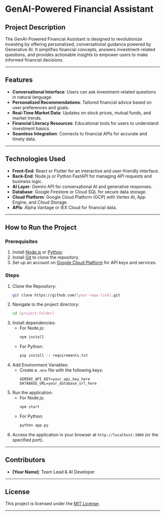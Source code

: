 # GenAI-Powered Financial Assistant

## Project Description
The GenAI-Powered Financial Assistant is designed to revolutionize investing by offering personalized, conversational guidance powered by Generative AI. It simplifies financial concepts, answers investment-related questions, and provides actionable insights to empower users to make informed financial decisions.

---

## Features
- **Conversational Interface**: Users can ask investment-related questions in natural language.
- **Personalized Recommendations**: Tailored financial advice based on user preferences and goals.
- **Real-Time Market Data**: Updates on stock prices, mutual funds, and market trends.
- **Financial Literacy Resources**: Educational tools for users to understand investment basics.
- **Seamless Integration**: Connects to financial APIs for accurate and timely data.

---

## Technologies Used
- **Front-End**: React or Flutter for an interactive and user-friendly interface.
- **Back-End**: Node.js or Python FastAPI for managing API requests and business logic.
- **AI Layer**: Gemini API for conversational AI and generative responses.
- **Database**: Google Firestore or Cloud SQL for secure data storage.
- **Cloud Platform**: Google Cloud Platform (GCP) with Vertex AI, App Engine, and Cloud Storage.
- **APIs**: Alpha Vantage or IEX Cloud for financial data.

---

## How to Run the Project
### Prerequisites
1. Install [Node.js](https://nodejs.org/) or [Python](https://www.python.org/).
2. Install [Git](https://git-scm.com/) to clone the repository.
3. Set up an account on [Google Cloud Platform](https://cloud.google.com/) for API keys and services.

### Steps
1. Clone the Repository:
   ```bash
   git clone https://github.com/[your-repo-link].git
   ```
2. Navigate to the project directory:
   ```bash
   cd [project-folder]
   ```
3. Install dependencies:
   - For Node.js:
     ```bash
     npm install
     ```
   - For Python:
     ```bash
     pip install -r requirements.txt
     ```
4. Add Environment Variables:
   - Create a `.env` file with the following keys:
     ```env
     GEMINI_API_KEY=your_api_key_here
     DATABASE_URL=your_database_url_here
     ```
5. Run the application:
   - For Node.js:
     ```bash
     npm start
     ```
   - For Python:
     ```bash
     python app.py
     ```
6. Access the application in your browser at `http://localhost:3000` (or the specified port).

---

## Contributors
- **[Your Name]**: Team Lead & AI Developer

---

## License
This project is licensed under the [MIT License](https://opensource.org/licenses/MIT).

---
